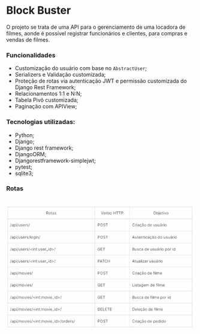 # Block Buster

O projeto se trata de uma API para o gerenciamento de uma locadora de filmes, aonde é possível registrar funcionários e clientes, para compras e vendas de filmes.

### Funcionalidades

- Customização do usuário com base no `AbstractUser`;
- Serializers e Validação customizada;
- Proteção de rotas via autenticação JWT e permissão customizada do Django Rest Framework;
- Relacionamentos 1:1 e N:N;
- Tabela Pivô customizada;
- Paginação com APIView;

### Tecnologias utilizadas:

- Python;
- Django;
- Django rest framework;
- DjangoORM;
- Djangorestframework-simplejwt;
- pytest;
- sqlite3;

### **Rotas**  

</br>
<div align="center">
  <img src="./rotas.png" alt="Rotas da aplicação" />
</div>
